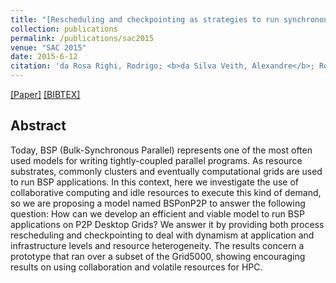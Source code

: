 ```yaml
---
title: "[Rescheduling and checkpointing as strategies to run synchronous parallel programs on P2P desktop grids](https://dl.acm.org/doi/10.1145/2695664.2695979)"
collection: publications
permalink: /publications/sac2015
venue: "SAC 2015"
date: 2015-6-12
citation: 'da Rosa Righi, Rodrigo; <b>da Silva Veith, Alexandre</b>; Rodrigues, Vinicius Facco; Rostirolla, Gustavo; da Costa, Cristiano André; Farias, Kleinner; Alberti, Antonio Marcos'
---
```

[[Paper]](http://aveith.github.io/files/sac2015.pdf) [[BIBTEX]](http://aveith.github.io/files/sac2015.bib)



## Abstract
Today, BSP (Bulk-Synchronous Parallel) represents one of the most often used models for writing tightly-coupled parallel programs. As resource substrates, commonly clusters and eventually computational grids are used to run BSP applications. In this context, here we investigate the use of collaborative computing and idle resources to execute this kind of demand, so we are proposing a model named BSPonP2P to answer the following question: How can we develop an efficient and viable model to run BSP applications on P2P Desktop Grids? We answer it by providing both process rescheduling and checkpointing to deal with dynamism at application and infrastructure levels and resource heterogeneity. The results concern a prototype that ran over a subset of the Grid5000, showing encouraging results on using collaboration and volatile resources for HPC.

